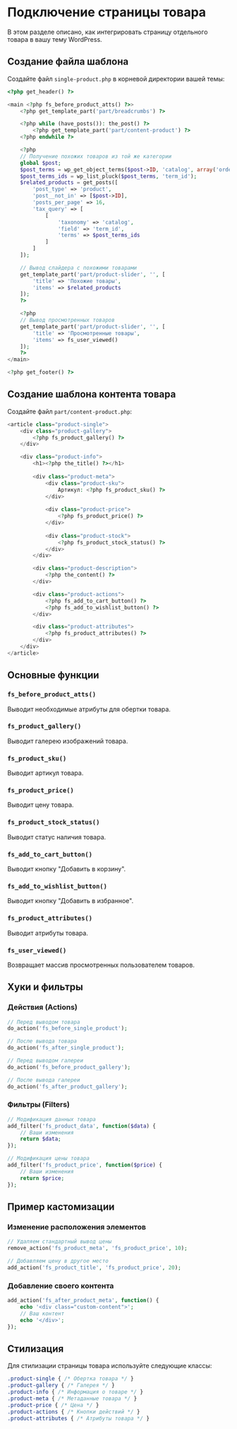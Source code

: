 # Подключение страницы товара

В этом разделе описано, как интегрировать страницу отдельного товара в вашу тему WordPress.

## Создание файла шаблона

Создайте файл `single-product.php` в корневой директории вашей темы:

```php
<?php get_header() ?>

<main <?php fs_before_product_atts() ?>>
    <?php get_template_part('part/breadcrumbs') ?>

    <?php while (have_posts()): the_post() ?>
        <?php get_template_part('part/content-product') ?>
    <?php endwhile ?>

    <?php
    // Получение похожих товаров из той же категории
    global $post;
    $post_terms = wp_get_object_terms($post->ID, 'catalog', array('orderby' => 'name'));
    $post_terms_ids = wp_list_pluck($post_terms, 'term_id');
    $related_products = get_posts([
        'post_type' => 'product',
        'post__not_in' => [$post->ID],
        'posts_per_page' => 16,
        'tax_query' => [
            [
                'taxonomy' => 'catalog',
                'field' => 'term_id',
                'terms' => $post_terms_ids
            ]
        ]
    ]);

    // Вывод слайдера с похожими товарами
    get_template_part('part/product-slider', '', [
        'title' => 'Похожие товары',
        'items' => $related_products
    ]);
    ?>

    <?php
    // Вывод просмотренных товаров
    get_template_part('part/product-slider', '', [
        'title' => 'Просмотренные товары',
        'items' => fs_user_viewed()
    ]);
    ?>
</main>

<?php get_footer() ?>
```

## Создание шаблона контента товара

Создайте файл `part/content-product.php`:

```php
<article class="product-single">
    <div class="product-gallery">
        <?php fs_product_gallery() ?>
    </div>

    <div class="product-info">
        <h1><?php the_title() ?></h1>
        
        <div class="product-meta">
            <div class="product-sku">
                Артикул: <?php fs_product_sku() ?>
            </div>
            
            <div class="product-price">
                <?php fs_product_price() ?>
            </div>
            
            <div class="product-stock">
                <?php fs_product_stock_status() ?>
            </div>
        </div>

        <div class="product-description">
            <?php the_content() ?>
        </div>

        <div class="product-actions">
            <?php fs_add_to_cart_button() ?>
            <?php fs_add_to_wishlist_button() ?>
        </div>

        <div class="product-attributes">
            <?php fs_product_attributes() ?>
        </div>
    </div>
</article>
```

## Основные функции

### `fs_before_product_atts()`

Выводит необходимые атрибуты для обертки товара.

### `fs_product_gallery()`

Выводит галерею изображений товара.

### `fs_product_sku()`

Выводит артикул товара.

### `fs_product_price()`

Выводит цену товара.

### `fs_product_stock_status()`

Выводит статус наличия товара.

### `fs_add_to_cart_button()`

Выводит кнопку "Добавить в корзину".

### `fs_add_to_wishlist_button()`

Выводит кнопку "Добавить в избранное".

### `fs_product_attributes()`

Выводит атрибуты товара.

### `fs_user_viewed()`

Возвращает массив просмотренных пользователем товаров.

## Хуки и фильтры

### Действия (Actions)

```php
// Перед выводом товара
do_action('fs_before_single_product');

// После вывода товара
do_action('fs_after_single_product');

// Перед выводом галереи
do_action('fs_before_product_gallery');

// После вывода галереи
do_action('fs_after_product_gallery');
```

### Фильтры (Filters)

```php
// Модификация данных товара
add_filter('fs_product_data', function($data) {
    // Ваши изменения
    return $data;
});

// Модификация цены товара
add_filter('fs_product_price', function($price) {
    // Ваши изменения
    return $price;
});
```

## Пример кастомизации

### Изменение расположения элементов

```php
// Удаляем стандартный вывод цены
remove_action('fs_product_meta', 'fs_product_price', 10);

// Добавляем цену в другое место
add_action('fs_product_title', 'fs_product_price', 20);
```

### Добавление своего контента

```php
add_action('fs_after_product_meta', function() {
    echo '<div class="custom-content">';
    // Ваш контент
    echo '</div>';
});
```

## Стилизация

Для стилизации страницы товара используйте следующие классы:

```css
.product-single { /* Обертка товара */ }
.product-gallery { /* Галерея */ }
.product-info { /* Информация о товаре */ }
.product-meta { /* Метаданные товара */ }
.product-price { /* Цена */ }
.product-actions { /* Кнопки действий */ }
.product-attributes { /* Атрибуты товара */ }
```
